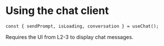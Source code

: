 # Using the chat client

```tsx
const { sendPrompt, isLoading, conversation } = useChat();
```

Requires the UI from L2-3 to display chat messages.

